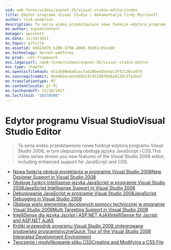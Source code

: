```yaml
---
uid: web-forms/videos/aspnet-35/visual-studio-editor/index
title: Edytor programu Visual Studio | Dokumentacja firmy Microsoft
author: rick-anderson
description: Ta seria wideo przedstawiono nowe funkcje edytora programu Visual Studio 2008, w tym ulepszoną obsługę języka JavaScript i CSS.
ms.author: aspnetcontent
manager: wpickett
ms.date: 11/14/2011
ms.topic: article
ms.assetid: 8d424d7b-5206-4790-a068-36d01c05ceb0
ms.technology: dotnet-webforms
ms.prod: .net-framework
msc.legacyurl: /web-forms/videos/aspnet-35/visual-studio-editor
msc.type: chapter
ms.openlocfilehash: 651a5d0e8a61acfad286e4d5eeac3f42136ca97d
ms.sourcegitcommit: 9a9483aceb34591c97451997036a9120c3fe2baf
ms.translationtype: MT
ms.contentlocale: pl-PL
ms.lasthandoff: 11/10/2017
ms.locfileid: "26570500"
---
```

<a name="visual-studio-editor"></a><span data-ttu-id="8b02c-103">Edytor programu Visual Studio</span><span class="sxs-lookup"><span data-stu-id="8b02c-103">Visual Studio Editor</span></span>
====================
> <span data-ttu-id="8b02c-104">Ta seria wideo przedstawiono nowe funkcje edytora programu Visual Studio 2008, w tym ulepszoną obsługę języka JavaScript i CSS.</span><span class="sxs-lookup"><span data-stu-id="8b02c-104">This video series shows you new features of the Visual Studio 2008 editor, including enhanced support for JavaScript and CSS.</span></span>


- [<span data-ttu-id="8b02c-105">Nowa funkcja obsługi projektanta w programie Visual Studio 2008</span><span class="sxs-lookup"><span data-stu-id="8b02c-105">New Designer Support in Visual Studio 2008</span></span>](new-designer-support-in-visual-studio-2008.md)
- [<span data-ttu-id="8b02c-106">Obsługę funkcji Intellisense języka JavaScript w programie Visual Studio 2008</span><span class="sxs-lookup"><span data-stu-id="8b02c-106">JavaScript Intellisense Support in Visual Studio 2008</span></span>](javascript-intellisense-support-in-visual-studio-2008.md)
- [<span data-ttu-id="8b02c-107">Debugowanie JavaScript w programie Visual Studio 2008</span><span class="sxs-lookup"><span data-stu-id="8b02c-107">JavaScript Debugging in Visual Studio 2008</span></span>](javascript-debugging-in-visual-studio-2008.md)
- [<span data-ttu-id="8b02c-108">Obsługa wielu elementów docelowych pomocy technicznej w programie Visual Studio 2008</span><span class="sxs-lookup"><span data-stu-id="8b02c-108">Multi Targeting Support in Visual Studio 2008</span></span>](multi-targeting-support-in-visual-studio-2008.md)
- [<span data-ttu-id="8b02c-109">IntelliSense dla języka Jscript i ASP.NET AJAX</span><span class="sxs-lookup"><span data-stu-id="8b02c-109">IntelliSense for Jscript and ASP.NET AJAX</span></span>](intellisense-for-jscript-and-aspnet-ajax.md)
- [<span data-ttu-id="8b02c-110">Krótki przewodnik programu Visual Studio 2008 zintegrowane środowisko programistyczne</span><span class="sxs-lookup"><span data-stu-id="8b02c-110">Quick Tour of the Visual Studio 2008 Integrated Development Environment</span></span>](quick-tour-of-the-visual-studio-2008-integrated-development-environment.md)
- [<span data-ttu-id="8b02c-111">Tworzenie i modyfikowanie pliku CSS</span><span class="sxs-lookup"><span data-stu-id="8b02c-111">Creating and Modifying a CSS File</span></span>](creating-and-modifying-a-css-file.md)
